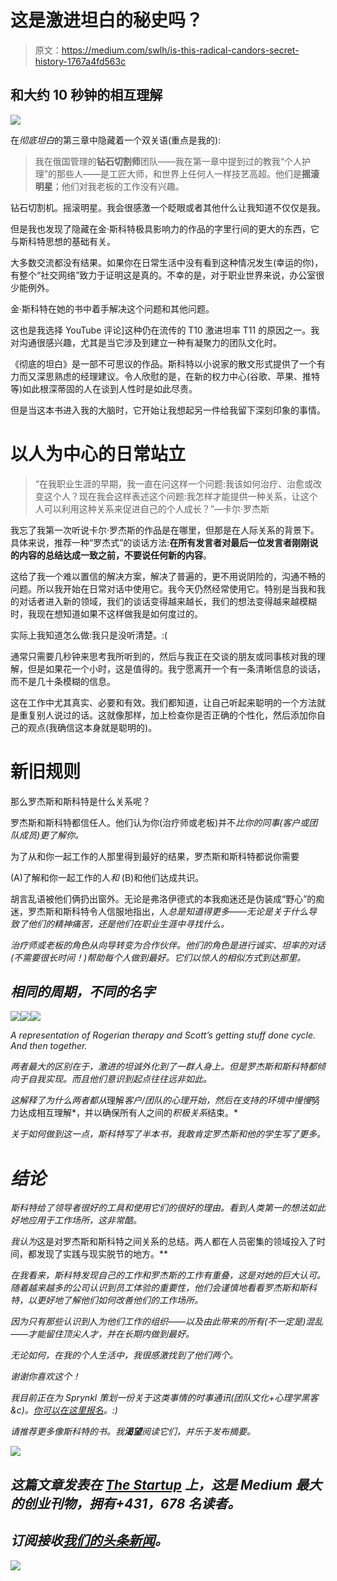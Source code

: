 # 这是激进坦白的秘史吗？

> 原文：<https://medium.com/swlh/is-this-radical-candors-secret-history-1767a4fd563c>

## 和大约 10 秒钟的相互理解

![](img/321d2859461ebf29e726aa4f5309cd8a.png)

在*彻底坦白*的第三章中隐藏着一个双关语(重点是我的):

> 我在俄国管理的**钻石切割师**团队——我在第一章中提到过的教我“个人护理”的那些人——是工匠大师，和世界上任何人一样技艺高超。他们是**摇滚明星**；他们对我老板的工作没有兴趣。

钻石切割机。摇滚明星。我会很感激一个眨眼或者其他什么让我知道不仅仅是我。

但是我也发现了隐藏在金·斯科特极具影响力的作品的字里行间的更大的东西，它与斯科特思想的基础有关。

大多数交流都没有结果。如果你在日常生活中没有看到这种情况发生(幸运的你)，有整个“社交网络”致力于证明这是真的。不幸的是，对于职业世界来说，办公室很少能例外。

金·斯科特在她的书中着手解决这个问题和其他问题。

这也是我选择 YouTube 评论]这种仍在流传的 T10 激进坦率 T11 的原因之一。我对沟通很感兴趣，尤其是当它涉及到建立一种有凝聚力的团队文化时。

《彻底的坦白》是一部不可思议的作品。斯科特以小说家的散文形式提供了一个有力而又深思熟虑的经理建议。令人欣慰的是，在新的权力中心(谷歌、苹果、推特等)如此根深蒂固的人在谈到人性时是如此尽责。

但是当这本书进入我的大脑时，它开始让我想起另一件给我留下深刻印象的事情。

# 以人为中心的日常站立

> “在我职业生涯的早期，我一直在问这样一个问题:我该如何治疗、治愈或改变这个人？现在我会这样表述这个问题:我怎样才能提供一种关系，让这个人可以利用这种关系来促进自己的个人成长？”—卡尔·罗杰斯

我忘了我第一次听说卡尔·罗杰斯的作品是在哪里，但那是在人际关系的背景下。具体来说，推荐一种“罗杰式”的谈话方法:**在所有发言者对最后一位发言者刚刚说的内容的总结达成一致之前，不要说任何新的内容**。

这给了我一个难以置信的解决方案，解决了普遍的，更不用说阴险的，沟通不畅的问题。所以我开始在日常对话中使用它。我今天仍然经常使用它。特别是当我和我的对话者进入新的领域，我们的谈话变得越来越长，我们的想法变得越来越模糊时，我现在想知道如果不这样做我是如何度过的。

实际上我知道怎么做:我只是没听清楚。:(

通常只需要几秒钟来思考我所听到的，然后与我正在交谈的朋友或同事核对我的理解，但是如果花一个小时，这是值得的。我宁愿离开一个有一条清晰信息的谈话，而不是几十条模糊的信息。

这在工作中尤其真实、必要和有效。我们都知道，让自己听起来聪明的一个方法就是重复别人说过的话。这就像那样，加上检查你是否正确的个性化，然后添加你自己的观点(我确信这本身就是聪明的)。

# 新旧规则

那么罗杰斯和斯科特是什么关系呢？

罗杰斯和斯科特都信任人。他们认为你(治疗师或老板)并不*比你的同事(客户或团队成员)更了解你。*

为了从和你一起工作的人那里得到最好的结果，罗杰斯和斯科特都说你需要

(A)了解和你一起工作的人*和*
(B)和他们达成共识。

胡言乱语被他们俩扔出窗外。无论是弗洛伊德式的本我痴迷还是伪装成“野心”的痴迷，罗杰斯和斯科特令人信服地指出，人*总是知道得更多——无论是关于什么导致了他们的精神痛苦，还是他们在职业生涯中寻找什么。*

*治疗师或老板的角色从向导转变为合作伙伴。他们的角色是进行诚实、坦率的对话(不需要很长时间！)帮助每个人做到最好。它们以惊人的相似方式到达那里。*

## *相同的周期，不同的名字*

*![](img/dfb769eaa5ca27fd5bd4f77701ddaa2f.png)**![](img/abd1ba6af6bf2146eecd5978d4d9acc2.png)**![](img/57b379ae9518b29a1ec1cd3c20c4f08f.png)*

*A representation of Rogerian therapy and Scott’s getting stuff done cycle. And then together.*

*两者最大的区别在于，激进的坦诚外化到了一群人身上。但是罗杰斯和斯科特都倾向于自我实现。而且他们意识到起点往往远非如此。*

*这解释了为什么两者都从*理解*客户/团队的心理开始，然后在支持的环境中慢慢*努力达成相互理解*，并以确保所有人之间的*积极关系*结束。*

*关于如何做到这一点，斯科特写了半本书，我敢肯定罗杰斯和他的学生写了更多。*

# *结论*

*斯科特给了领导者很好的工具和使用它们的很好的理由。看到人类第一的想法如此好地应用于工作场所，这非常酷。*

*我认为*这是对罗杰斯和斯科特之间关系的总结。两人都在人员密集的领域投入了时间，都发现了实践与现实脱节的地方。**

*在我看来，斯科特发现自己的工作和罗杰斯的工作有重叠，这是对她的巨大认可。随着越来越多的公司认识到员工体验的重要性，他们会谨慎地看看罗杰斯和斯科特，以更好地了解他们如何改善他们的工作场所。*

*因为只有那些认识到*人*为他们工作的组织——以及由此带来的所有(不一定是)混乱——才能留住顶尖人才，并在长期内做到最好。*

*无论如何，在我的个人生活中，我很感激找到了他们两个。*

*谢谢你喜欢这个！*

*我目前正在为 Sprynkl 策划一份关于这类事情的时事通讯(团队文化+心理学黑客&c)。[你可以在这里报名](http://bit.ly/sprynklnewssub)。:)*

*请推荐更多像斯科特的书。我**渴望**阅读它们，并乐于发布摘要。*

*[![](img/308a8d84fb9b2fab43d66c117fcc4bb4.png)](https://medium.com/swlh)*

## *这篇文章发表在 [The Startup](https://medium.com/swlh) 上，这是 Medium 最大的创业刊物，拥有+431，678 名读者。*

## *订阅接收[我们的头条新闻](https://growthsupply.com/the-startup-newsletter/)。*

*[![](img/b0164736ea17a63403e660de5dedf91a.png)](https://medium.com/swlh)*